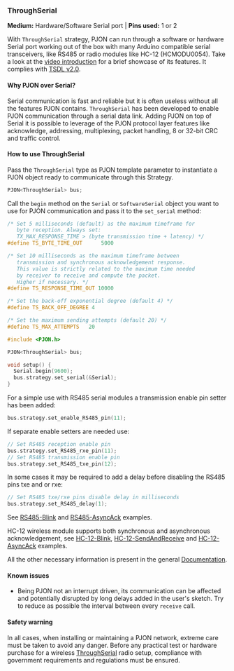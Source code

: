 ### ThroughSerial

**Medium:** Hardware/Software Serial port |
**Pins used:** 1 or 2

With `ThroughSerial` strategy, PJON can run through a software or hardware Serial port working out of the box with many Arduino compatible serial transceivers, like RS485 or radio modules like HC-12 (HCMODU0054). Take a look at the [video introduction](https://www.youtube.com/watch?v=H4jUsgvM-lw) for a brief showcase of its features. It complies with [TSDL v2.0](/src/strategies/ThroughSerial/specification/TSDL-specification-v2.0.md).

#### Why PJON over Serial?
Serial communication is fast and reliable but it is often useless without all the features PJON contains. `ThroughSerial` has been developed to enable PJON communication through a serial data link. Adding PJON on top of Serial it is possible to leverage of the PJON protocol layer features like acknowledge, addressing, multiplexing, packet handling, 8 or 32-bit CRC and traffic control.

#### How to use ThroughSerial
Pass the `ThroughSerial` type as PJON template parameter to instantiate a PJON object ready to communicate through this Strategy.
```cpp  
PJON<ThroughSerial> bus;
```
Call the `begin` method on the `Serial` or `SoftwareSerial`  object you want to use for PJON communication and pass it to the `set_serial` method:
```cpp  
/* Set 5 milliseconds (default) as the maximum timeframe for
   byte reception. Always set:
   TX_MAX_RESPONSE_TIME > (byte transmission time + latency) */
#define TS_BYTE_TIME_OUT      5000

/* Set 10 milliseconds as the maximum timeframe between
   transmission and synchronous acknowledgement response.
   This value is strictly related to the maximum time needed
   by receiver to receive and compute the packet.
   Higher if necessary. */
#define TS_RESPONSE_TIME_OUT 10000

/* Set the back-off exponential degree (default 4) */
#define TS_BACK_OFF_DEGREE 4

/* Set the maximum sending attempts (default 20) */
#define TS_MAX_ATTEMPTS   20

#include <PJON.h>

PJON<ThroughSerial> bus;

void setup() {
  Serial.begin(9600);
  bus.strategy.set_serial(&Serial);
}
```
For a simple use with RS485 serial modules a transmission enable pin setter has been added:
```cpp  
bus.strategy.set_enable_RS485_pin(11);
```
If separate enable setters are needed use:
```cpp  
// Set RS485 reception enable pin
bus.strategy.set_RS485_rxe_pin(11);
// Set RS485 transmission enable pin
bus.strategy.set_RS485_txe_pin(12);
```
In some cases it may be required to add a delay before disabling the RS485 pins txe and or rxe:
```cpp
// Set RS485 txe/rxe pins disable delay in milliseconds
bus.strategy.set_RS485_delay(1);
```

See [RS485-Blink](../../examples/ARDUINO/Local/ThroughSerial/RS485-Blink) and [RS485-AsyncAck](../../examples/ARDUINO/Local/ThroughSerial/RS485-AsyncAck) examples.

HC-12 wireless module supports both synchronous and asynchronous acknowledgement, see [HC-12-Blink](../../examples/ARDUINO/Local/ThroughSerial/HC-12-Blink), [HC-12-SendAndReceive](../../examples/ARDUINO/Local/ThroughSerial/HC-12-SendAndReceive) and [HC-12-AsyncAck](../../examples/ARDUINO/Local/ThroughSerial/HC-12-AsyncAck) examples.

All the other necessary information is present in the general [Documentation](/documentation).

#### Known issues
- Being PJON not an interrupt driven, its communication can be affected and potentially disrupted by long delays added in the user's sketch. Try to reduce as possible the interval between every `receive` call.

#### Safety warning
In all cases, when installing or maintaining a PJON network, extreme care must be taken to avoid any danger. Before any practical test or hardware purchase for a wireless [ThroughSerial](/src/strategies/ThroughSerial) radio setup, compliance with government requirements and regulations must be ensured.
